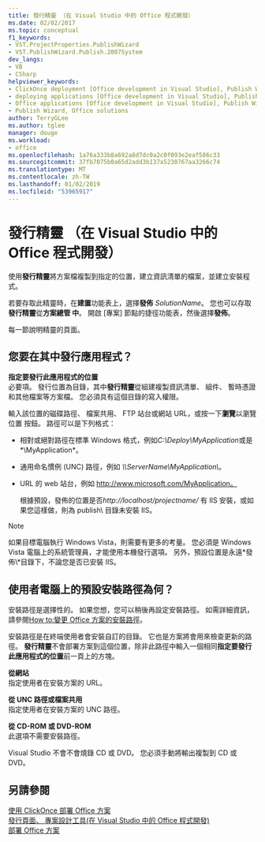 ```yaml
---
title: 發行精靈 （在 Visual Studio 中的 Office 程式開發）
ms.date: 02/02/2017
ms.topic: conceptual
f1_keywords:
- VST.ProjectProperties.PublishWizard
- VST.PublishWizard.Publish.2007System
dev_langs:
- VB
- CSharp
helpviewer_keywords:
- ClickOnce deployment [Office development in Visual Studio], Publish Wizard
- deploying applications [Office development in Visual Studio], Publish Wizard
- Office applications [Office development in Visual Studio], Publish Wizard
- Publish Wizard, Office solutions
author: TerryGLee
ms.author: tglee
manager: douge
ms.workload:
- office
ms.openlocfilehash: 1a76a333b8a692a8d7dc0a2c0f093e2eaf586c33
ms.sourcegitcommit: 37fb7075b0a65d2add3b137a5230767aa3266c74
ms.translationtype: MT
ms.contentlocale: zh-TW
ms.lasthandoff: 01/02/2019
ms.locfileid: "53965917"
---
```

# <a name="publish-wizard-office-development-in-visual-studio"></a>發行精靈 （在 Visual Studio 中的 Office 程式開發）
  使用**發行精靈**將方案檔複製到指定的位置，建立資訊清單的檔案，並建立安裝程式。  
  
 若要存取此精靈時，在**建置**功能表上，選擇**發佈** *SolutionName*。 您也可以存取**發行精靈**從**方案總管 中**。 開啟 [專案] 節點的捷徑功能表，然後選擇**發佈**。  
  
 每一節說明精靈的頁面。  
  
## <a name="where-do-you-want-to-publish-the-application"></a>您要在其中發行應用程式？  
 **指定要發行此應用程式的位置**  
 必要項。 發行位置為目錄，其中**發行精靈**從組建複製資訊清單、 組件、 暫時憑證和其他檔案等方案檔。 您必須具有這個目錄的寫入權限。  
  
 輸入該位置的磁碟路徑、 檔案共用、 FTP 站台或網站 URL，或按一下**瀏覽**以瀏覽位置 按鈕。 路徑可以是下列格式：  
  
- 相對或絕對路徑在標準 Windows 格式，例如*C:\Deploy\MyApplication*或是*\MyApplication*。  
  
- 通用命名慣例 (UNC) 路徑，例如 *\\\ServerName\MyApplication\\*。  
  
- URL 的 web 站台，例如 http://www.microsoft.com/MyApplication。  
  
  根據預設，發佈的位置是否*http://localhost/projectname/* 有 IIS 安裝，或如果您這樣做，則為 publish\ 目錄未安裝 IIS。  
  
> [!NOTE]  
>  如果目標電腦執行 Windows Vista，則需要有更多的考量。 您必須是 Windows Vista 電腦上的系統管理員，才能使用本機發行選項。 另外，預設位置是永遠*發佈\\*目錄下，不論您是否已安裝 IIS。  
  
## <a name="what-is-the-default-installation-path-on-end-user-computers"></a>使用者電腦上的預設安裝路徑為何？  
 安裝路徑是選擇性的。 如果您想，您可以稍後再設定安裝路徑。 如需詳細資訊，請參閱[How to:變更 Office 方案的安裝路徑](https://msdn.microsoft.com/d0eaa07b-2d72-4902-899f-2f9fb165b8fd)。  
  
 安裝路徑是在終端使用者會安裝自訂的目錄。 它也是方案將會用來檢查更新的路徑。 **發行精靈**不會部署方案到這個位置，除非此路徑中輸入一個相同**指定要發行此應用程式的位置**前一頁上的方塊。  
  
 **從網站**  
 指定使用者在安裝方案的 URL。  
  
 **從 UNC 路徑或檔案共用**  
 指定使用者在安裝方案的 UNC 路徑。  
  
 **從 CD-ROM 或 DVD-ROM**  
 此選項不需要安裝路徑。  
  
 Visual Studio 不會不會燒錄 CD 或 DVD。 您必須手動將輸出複製到 CD 或 DVD。  
  
## <a name="see-also"></a>另請參閱  
 [使用 ClickOnce 部署 Office 方案](../vsto/deploying-an-office-solution-by-using-clickonce.md)   
 [發行頁面、 專案設計工具&#40;在 Visual Studio 中的 Office 程式開發&#41;](../vsto/publish-page-project-designer-office-development-in-visual-studio.md)   
 [部署 Office 方案](../vsto/deploying-an-office-solution.md)  
